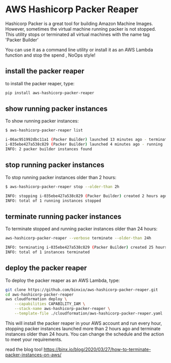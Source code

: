 # AWS Hashicorp Packer Reaper
Hashicorp Packer is a great tool for building Amazon Machine Images. However, sometimes the virtual machine running packer
is not stopped. This utility stops or terminated all virtual machines with the name tag 'Packer Builder'

You can use it as a command line utility or install it as an AWS Lambda function and stop the spend , NoOps style!

## install the packer reaper
to install the packer reaper, type:

```sh
pip install aws-hashicorp-packer-reaper
```

## show running packer instances
To show running packer instances:
```sh
$ aws-hashicorp-packer-reaper list

i-06ac951992dbc11a1 (Packer Builder) launched 13 minutes ago - terminated
i-035ebe427a538c829 (Packer Builder) launched 4 minutes ago - running
INFO: 2 packer builder instances found
```

## stop running packer instances
To stop running packer instances older than 2 hours:
```sh
$ aws-hashicorp-packer-reaper stop --older-than 2h

INFO: stopping i-035ebe427a538c829 (Packer Builder) created 2 hours ago
INFO: total of 1 running instances stopped
```

## terminate running packer instances
To terminate stopped and running packer instances older than 24 hours:
```sh
aws-hashicorp-packer-reaper --verbose terminate --older-than 24h

INFO: terminating i-035ebe427a538c829 (Packer Builder) created 25 hours ago
INFO: total of 1 instances terminated
```

## deploy the packer reaper
To deploy the packer reaper as an AWS Lambda, type:

```sh
git clone https://github.com/binxio/aws-hashicorp-packer-reaper.git
cd aws-hashicorp-packer-reaper
aws cloudformation deploy \
	--capabilities CAPABILITY_IAM \
	--stack-name aws-hashicorp-packer-reaper \
	--template-file ./cloudformation/aws-hashicorp-packer-reaper.yaml
```
This will install the packer reaper in your AWS account and run every hour, stopping packer instances 
launched more than 2 hours ago and terminate instances older than 24 hours. You can change the schedule
and the action to meet your requirements.

read the blog too! https://binx.io/blog/2020/03/27/how-to-terminate-packer-instances-on-aws/
